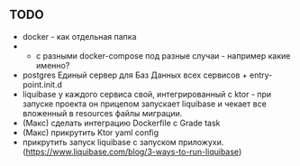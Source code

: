 ## TODO

- docker - как отдельная папка
- - с разными docker-compose под разные случаи - например какие именно?
- postgres Единый сервер для Баз Данных всех сервисов + entry-point.init.d
- liquibase у каждого сервиса свой, интегрированный с ktor - при запуске проекта он прицепом запускает liquibase 
и чекает все вложенный в resources файлы миграции.
- (Макс) сделать интеграцию Dockerfile с Grade task
- (Макс) прикрутить Ktor yaml config 
- прикрутить запуск liquibase с запуском приложухи.
(https://www.liquibase.com/blog/3-ways-to-run-liquibase) 